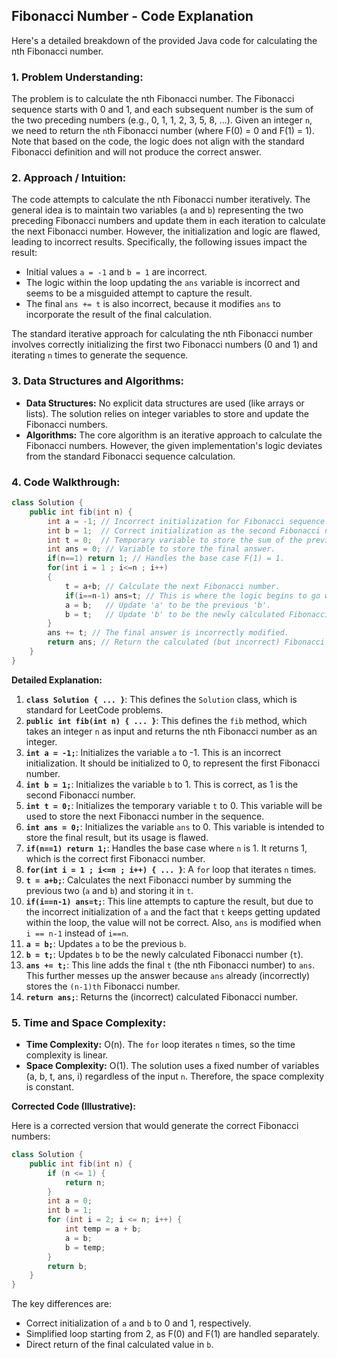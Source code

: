 ## Fibonacci Number - Code Explanation

Here's a detailed breakdown of the provided Java code for calculating the nth Fibonacci number.

### 1. Problem Understanding:

The problem is to calculate the nth Fibonacci number. The Fibonacci sequence starts with 0 and 1, and each subsequent number is the sum of the two preceding numbers (e.g., 0, 1, 1, 2, 3, 5, 8, ...). Given an integer `n`, we need to return the `n`th Fibonacci number (where F(0) = 0 and F(1) = 1). Note that based on the code, the logic does not align with the standard Fibonacci definition and will not produce the correct answer.

### 2. Approach / Intuition:

The code attempts to calculate the nth Fibonacci number iteratively.  The general idea is to maintain two variables (`a` and `b`) representing the two preceding Fibonacci numbers and update them in each iteration to calculate the next Fibonacci number. However, the initialization and logic are flawed, leading to incorrect results.
Specifically, the following issues impact the result:
* Initial values `a = -1` and `b = 1` are incorrect.
* The logic within the loop updating the `ans` variable is incorrect and seems to be a misguided attempt to capture the result.
* The final `ans += t` is also incorrect, because it modifies `ans` to incorporate the result of the final calculation.

The standard iterative approach for calculating the nth Fibonacci number involves correctly initializing the first two Fibonacci numbers (0 and 1) and iterating `n` times to generate the sequence.

### 3. Data Structures and Algorithms:

*   **Data Structures:** No explicit data structures are used (like arrays or lists). The solution relies on integer variables to store and update the Fibonacci numbers.
*   **Algorithms:** The core algorithm is an iterative approach to calculate the Fibonacci numbers. However, the given implementation's logic deviates from the standard Fibonacci sequence calculation.

### 4. Code Walkthrough:

```java
class Solution {
    public int fib(int n) {
        int a = -1; // Incorrect initialization for Fibonacci sequence. Should be 0.
        int b = 1;  // Correct initialization as the second Fibonacci number.
        int t = 0;  // Temporary variable to store the sum of the previous two Fibonacci numbers.
        int ans = 0; // Variable to store the final answer.
        if(n==1) return 1; // Handles the base case F(1) = 1.
        for(int i = 1 ; i<=n ; i++)
        {
            t = a+b; // Calculate the next Fibonacci number.
            if(i==n-1) ans=t; // This is where the logic begins to go wrong.
            a = b;   // Update 'a' to be the previous 'b'.
            b = t;   // Update 'b' to be the newly calculated Fibonacci number.
        }
        ans += t; // The final answer is incorrectly modified.
        return ans; // Return the calculated (but incorrect) Fibonacci number.
    }
}
```

**Detailed Explanation:**

1.  **`class Solution { ... }`**: This defines the `Solution` class, which is standard for LeetCode problems.
2.  **`public int fib(int n) { ... }`**: This defines the `fib` method, which takes an integer `n` as input and returns the nth Fibonacci number as an integer.
3.  **`int a = -1;`**: Initializes the variable `a` to -1. This is an incorrect initialization. It should be initialized to 0, to represent the first Fibonacci number.
4.  **`int b = 1;`**: Initializes the variable `b` to 1. This is correct, as 1 is the second Fibonacci number.
5.  **`int t = 0;`**: Initializes the temporary variable `t` to 0. This variable will be used to store the next Fibonacci number in the sequence.
6.  **`int ans = 0;`**: Initializes the variable `ans` to 0. This variable is intended to store the final result, but its usage is flawed.
7.  **`if(n==1) return 1;`**: Handles the base case where `n` is 1. It returns 1, which is the correct first Fibonacci number.
8.  **`for(int i = 1 ; i<=n ; i++) { ... }`**:  A `for` loop that iterates `n` times.
9.  **`t = a+b;`**: Calculates the next Fibonacci number by summing the previous two (`a` and `b`) and storing it in `t`.
10. **`if(i==n-1) ans=t;`**: This line attempts to capture the result, but due to the incorrect initialization of `a` and the fact that `t` keeps getting updated within the loop, the value will not be correct. Also, `ans` is modified when `i == n-1` instead of `i==n`.
11. **`a = b;`**: Updates `a` to be the previous `b`.
12. **`b = t;`**: Updates `b` to be the newly calculated Fibonacci number (`t`).
13. **`ans += t;`**: This line adds the final `t` (the nth Fibonacci number) to `ans`. This further messes up the answer because `ans` already (incorrectly) stores the `(n-1)th` Fibonacci number.
14. **`return ans;`**: Returns the (incorrect) calculated Fibonacci number.

### 5. Time and Space Complexity:

*   **Time Complexity:** O(n). The `for` loop iterates `n` times, so the time complexity is linear.
*   **Space Complexity:** O(1). The solution uses a fixed number of variables (a, b, t, ans, i) regardless of the input `n`. Therefore, the space complexity is constant.

**Corrected Code (Illustrative):**

Here is a corrected version that would generate the correct Fibonacci numbers:

```java
class Solution {
    public int fib(int n) {
        if (n <= 1) {
            return n;
        }
        int a = 0;
        int b = 1;
        for (int i = 2; i <= n; i++) {
            int temp = a + b;
            a = b;
            b = temp;
        }
        return b;
    }
}
```

The key differences are:

*   Correct initialization of `a` and `b` to 0 and 1, respectively.
*   Simplified loop starting from 2, as F(0) and F(1) are handled separately.
*   Direct return of the final calculated value in `b`.
